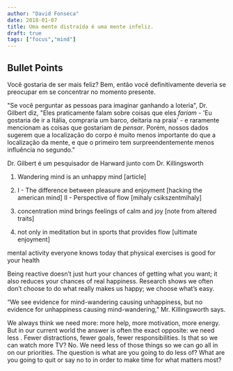 ```yaml
---
author: "David Fonseca"
date: 2018-01-07
title: Uma mente distraída é uma mente infeliz.
draft: true
tags: ["focus","mind"]
---
```


## Bullet Points

Você gostaria de ser mais feliz? Bem, então você definitivamente deveria se preocupar em se concentrar no momento presente.

"Se você perguntar as pessoas para imaginar ganhando a loteria", Dr. Gilbert diz, "Eles praticamente falam sobre coisas que eles *fariam* - 'Eu gostaria de ir a Itália, compraria um barco, deitaria na praia' - e raramente mencionam as coisas que gostariam de *pensar*. Porém, nossos dados sugerem que a localização do corpo é muito menos importante do que a localização da mente, e que o primeiro tem surpreendentemente menos influência no segundo."


Dr. Gilbert é um pesquisador de Harward junto com Dr. Killingsworth

1. Wandering mind is an unhappy mind [article]
2.  I - The difference between pleasure and enjoyment [hacking the american mind]
    II - Perspective of flow [mihaly csikszentmihaly]

3. concentration mind brings feelings of calm and joy [note from altered traits]
4. not only in meditation but in sports that provides flow [ultimate enjoyment]

mental activity
everyone knows today that physical exercises is good for your health

Being reactive doesn’t just hurt your chances of getting what you want; it also reduces your chances of real happiness. Research shows we often don’t choose to do what really makes us happy; we choose what’s easy.


“We see evidence for mind-wandering causing unhappiness, but no evidence for unhappiness causing mind-wandering,” Mr. Killingsworth says.


We always think we need more: more help, more motivation, more energy. But in our current world the answer is often the exact opposite: we need less . Fewer distractions, fewer goals, fewer responsibilities. Is that so we can watch more TV? No. We need less of those things so we can go all in on our priorities. The question is what are you going to do less of? What are you going to quit or say no to in order to make time for what matters most?
